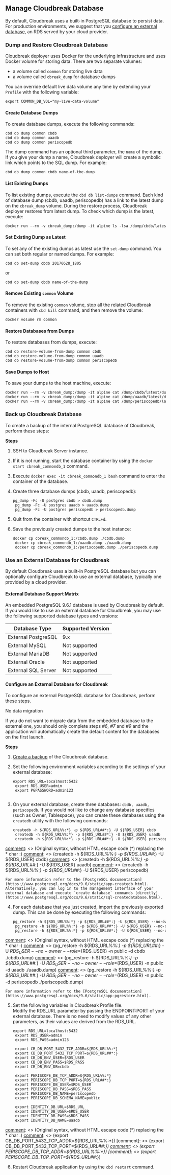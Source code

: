 ## Manage Cloudbreak Database

By default, Cloudbreak uses a built-in PostgreSQL database to persist data. For production environments, we suggest that you [configure an external database](#configure-an-external-database-for-cloudbreak), an RDS served by your cloud provider. 


### Dump and Restore Cloudbreak Database 

Cloudbreak deployer uses Docker for the underlying infrastructure and uses Docker volume for storing data. There are two separate volumes: 

* a volume called `common` for storing live data  
* a volume called `cbreak_dump` for database dumps 

You can override default live data volume any time by extending your `Profile` with the following variable:

<pre><small>export COMMON_DB_VOL="my-live-data-volume"
</small></pre>

#### Create Database Dumps 

To create database dumps, execute the following commands:

<pre><small>cbd db dump common cbdb
cbd db dump common uaadb
cbd db dump common periscopedb
</small></pre>

The dump command has an optional third parameter, the `name` of the dump. If you give your dump a name, Cloudbreak deployer will create a symbolic link which points to the SQL dump. For example: 

<pre><small>cbd db dump common cbdb name-of-the-dump
</small></pre>

#### List Existing Dumps 

To list existing dumps, execute the `cbd db list-dumps` command. Each kind of database dump (cbdb, uaadb, periscopedb) has a link to the latest dump on the `cbreak_dump` volume. During the restore process, Cloudbreak deployer restores from latest dump. To check which dump is the latest, execute:

<pre><small>docker run --rm -v cbreak_dump:/dump -it alpine ls -lsa /dump/cbdb/latest
</small></pre>

#### Set Existing Dump as Latest 

To set any of the existing dumps as latest use the `set-dump` command. You can set both regular or named dumps. For example: 

<pre><small>cbd db set-dump cbdb 20170628_1805
</small></pre>
or
<pre><small>cbd db set-dump cbdb name-of-the-dump
</small></pre>


#### Remove Existing `common` Volume

To remove the existing `common` volume, stop all the related Cloudbreak containers with `cbd kill` command, and then remove the volume:

<pre><small>docker volume rm common
</small></pre>

#### Restore Databases from Dumps

To restore databases from dumps, execute:

<pre><small>cbd db restore-volume-from-dump common cbdb
cbd db restore-volume-from-dump common uaadb
cbd db restore-volume-from-dump common periscopedb
</small></pre>


#### Save Dumps to Host 

To save your dumps to the host machine, execute:

<pre><small>docker run --rm -v cbreak_dump:/dump -it alpine cat /dump/cbdb/latest/dump.sql > cbdb.sql
docker run --rm -v cbreak_dump:/dump -it alpine cat /dump/uaadb/latest/dump.sql > uaadb.sql
docker run --rm -v cbreak_dump:/dump -it alpine cat /dump/periscopedb/latest/dump.sql > periscopedb.sql
</small></pre>



### Back up Cloudbreak Database 

To create a backup of the internal PostgreSQL database of Cloudbreak, perform these steps:

**Steps**

1. SSH to Cloudbreak Server instance.

2. If it is not running, start the database container by using the `docker start cbreak_commondb_1` command.

3. Execute `docker exec -it cbreak_commondb_1 bash` command to enter the container of the database.
 
4. Create three database dumps (cbdb, uaadb, periscopedb):  

    <pre><small>pg_dump -Fc -U postgres cbdb > cbdb.dump
    pg_dump -Fc -U postgres uaadb > uaadb.dump
    pg_dump -Fc -U postgres periscopedb > periscopedb.dump</small></pre>
                
5. Quit from the container with shortcut `CTRL+d`.

6. Save the previously created dumps to the host instance:               

    <pre><small>docker cp cbreak_commondb_1:/cbdb.dump ./cbdb.dump
    docker cp cbreak_commondb_1:/uaadb.dump ./uaadb.dump
    docker cp cbreak_commondb_1:/periscopedb.dump ./periscopedb.dump</small></pre>



### Use an External Database for Cloudbreak 

By default Cloudbreak uses a built-in PostgreSQL database but you can optionally configure Cloudbreak to use an external database, typically one provided by a cloud provider.

#### External Database Support Matrix

An embedded PostgreSQL 9.6.1 database is used by Cloudbreak by default. If you would like to use an external database for Cloudbreak, you may use the following supported database types and versions: 

| Database Type | Supported Version |
|---|---| 
| External PostgreSQL | 9.x |
| External MySQL | Not supported |
| External MariaDB | Not supported |
| External Oracle | Not supported |
| External SQL Server | Not supported |


#### Configure an External Database for Cloudbreak 

To configure an external PostgreSQL database for Cloudbreak, perform these steps. 

<div class="note">
    <p class="first admonition-title">No data migration</p>
    <p class="last">
    If you do not want to migrate data from the embedded database to the external one, you should only complete steps <i>#6</i>, <i>#7</i> and <i>#9</i> and the application will automatically create the default content for the databases on the first launch. 
    </p>
</div>
  

**Steps**

1. [Create a backup](#back-up-cloudbreak-database) of the Cloudbreak database.  

2. Set the following environment variables according to the settings of your external database: 

    <pre><small>export RDS_URL=localhost:5432
    export RDS_USER=admin
    export PGPASSWORD=admin123
    </small></pre>
 
3. On your external database, create three databases: `cbdb, uaadb, periscopedb`. If you would not like to change any database specifics (such as Owner, Tablespace), you can create these databases using the `createdb` utility with the following commands:
   
    <pre><small>createdb -h ${RDS_URL%%:&#42;} -p ${RDS_URL##&#42;:} -U ${RDS_USER} cbdb
    createdb -h ${RDS_URL%%:&#42;} -p ${RDS_URL##&#42;:} -U ${RDS_USER} uaadb
    createdb -h ${RDS_URL%%:&#42;} -p ${RDS_URL##&#42;:} -U ${RDS_USER} periscopedb</small></pre>
    
[comment]: <> (Original syntax, without HTML escape code (&#42;) replacing the * char :)
[comment]: <> (createdb -h ${RDS_URL%%:*} -p ${RDS_URL##*:} -U ${RDS_USER} cbdb)
[comment]: <> (createdb -h ${RDS_URL%%:*} -p ${RDS_URL##*:} -U ${RDS_USER} uaadb)
[comment]: <> (createdb -h ${RDS_URL%%:*} -p ${RDS_URL##*:} -U ${RDS_USER} periscopedb)
        
    For more information refer to the [PostgreSQL documentation](https://www.postgresql.org/docs/9.6/static/app-createdb.html).   
    Alternatively, you can log in to the management interface of your external database and execute `create database` commands [directly](https://www.postgresql.org/docs/9.6/static/sql-createdatabase.html). 
     
4. For each database that you just created, import the previously exported dump. This can be done by executing the following commands:

    <pre><small>pg_restore -h ${RDS_URL%%:&#42;} -p ${RDS_URL##&#42;:} -U ${RDS_USER} --no-owner --role=${RDS_USER} -n public -d cbdb ./cbdb.dump
    pg_restore -h ${RDS_URL%%:&#42;} -p ${RDS_URL##&#42;:} -U ${RDS_USER} --no-owner --role=${RDS_USER} -n public -d uaadb ./uaadb.dump
    pg_restore -h ${RDS_URL%%:&#42;} -p ${RDS_URL##&#42;:} -U ${RDS_USER} --no-owner --role=${RDS_USER} -n public -d periscopedb ./periscopedb.dump</small></pre>
    
[comment]: <> (Original syntax, without HTML escape code (&#42;) replacing the * char :)
[comment]: <> (pg_restore -h ${RDS_URL%%:*} -p ${RDS_URL##*:} -U ${RDS_USER} --no-owner --role=${RDS_USER} -n public -d cbdb ./cbdb.dump)
[comment]: <> (pg_restore -h ${RDS_URL%%:*} -p ${RDS_URL##*:} -U ${RDS_USER} --no-owner --role=${RDS_USER} -n public -d uaadb ./uaadb.dump)
[comment]: <> (pg_restore -h ${RDS_URL%%:*} -p ${RDS_URL##*:} -U ${RDS_USER} --no-owner --role=${RDS_USER} -n public -d periscopedb ./periscopedb.dump)
    
    For more information refer to the [PostgreSQL documentation](https://www.postgresql.org/docs/9.6/static/app-pgrestore.html).
    
5. Set the following variables in Cloudbreak Profile file.  
    Modify the RDS_URL parameter by passing the ENDPOINT:PORT of your external database. There is no need to modify values of any other parameters, as their values are derived from the RDS_URL.

    <pre><small>export RDS_URL=localhost:5432
    export RDS_USER=admin
    export RDS_PASS=admin123
    
    export CB_DB_PORT_5432_TCP_ADDR=${RDS_URL%%:&#42;}
    export CB_DB_PORT_5432_TCP_PORT=${RDS_URL##&#42;:}
    export CB_DB_ENV_USER=$RDS_USER
    export CB_DB_ENV_PASS=$RDS_PASS
    export CB_DB_ENV_DB=cbdb
    
    export PERISCOPE_DB_TCP_ADDR=${RDS_URL%%:&#42;}
    export PERISCOPE_DB_TCP_PORT=${RDS_URL##&#42;:}
    export PERISCOPE_DB_USER=$RDS_USER
    export PERISCOPE_DB_PASS=$RDS_PASS
    export PERISCOPE_DB_NAME=periscopedb
    export PERISCOPE_DB_SCHEMA_NAME=public
    
    export IDENTITY_DB_URL=$RDS_URL
    export IDENTITY_DB_USER=$RDS_USER
    export IDENTITY_DB_PASS=$RDS_PASS
    export IDENTITY_DB_NAME=uaadb</small></pre>
    
    
[comment]: <> (Original syntax, without HTML escape code (&#42;) replacing the * char :)
[comment]: <> (export CB_DB_PORT_5432_TCP_ADDR=${RDS_URL%%:*})
[comment]: <> (export CB_DB_PORT_5432_TCP_PORT=${RDS_URL##*:})
[comment]: <> (export PERISCOPE_DB_TCP_ADDR=${RDS_URL%%:*})
[comment]: <> (export PERISCOPE_DB_TCP_PORT=${RDS_URL##*:})

6. Restart Cloudbreak application by using the `cbd restart` command. 

[Comment]: <> (How can I verify these steps worked? You can try to kill the local common_db container, the application should be able to continue to run)

